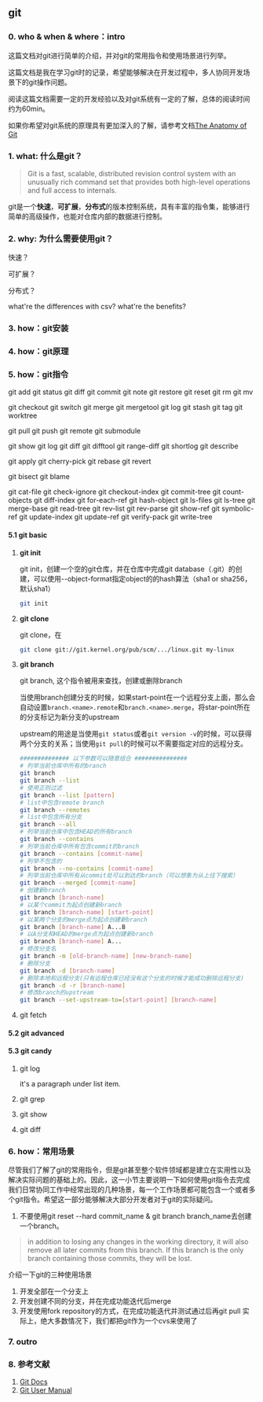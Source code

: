 ## git

### 0. who & when & where：intro
这篇文档对git进行简单的介绍，并对git的常用指令和使用场景进行列举。

这篇文档是我在学习git时的记录，希望能够解决在开发过程中，多人协同开发场景下的git操作问题。

阅读这篇文档需要一定的开发经验以及对git系统有一定的了解，总体的阅读时间约为60min。

如果你希望对git系统的原理具有更加深入的了解，请参考文档[The Anatomy of Git](./git-anatomy.md)

### 1. what: 什么是git？
> Git is a fast, scalable, distributed revision control system with an unusually rich command set that provides both high-level operations and full access to internals.

git是一个**快速**，**可扩展**，**分布式**的版本控制系统，具有丰富的指令集，能够进行简单的高级操作，也能对仓库内部的数据进行控制。

### 2. why: 为什么需要使用git？
快速？

可扩展？

分布式？

what're the differences with csv? what're the benefits?

### 3. how：git安装

### 4. how：git原理

### 5. how：git指令

git add
git status
git diff
git commit
git note
git restore
git reset
git rm
git mv


git checkout
git switch
git merge
git mergetool
git log
git stash
git tag
git worktree

git pull
git push
git remote
git submodule

git show
git log
git diff
git difftool
git range-diff
git shortlog
git describe

git apply
git cherry-pick
git rebase
git revert

git bisect
git blame

git cat-file
git check-ignore
git checkout-index
git commit-tree
git count-objects
git diff-index
git for-each-ref
git hash-object
git ls-files
git ls-tree
git merge-base
git read-tree
git rev-list
git rev-parse
git show-ref
git symbolic-ref
git update-index
git update-ref
git verify-pack
git write-tree

#### 5.1 git basic
1. **git init**

    git init，创建一个空的git仓库，并在仓库中完成git database（.git）的创建，可以使用--object-format指定object的的hash算法（sha1 or sha256，默认sha1）
    ```bash
    git init
    ```
2. **git clone**

    git clone，在
    ```bash
    git clone git://git.kernel.org/pub/scm/.../linux.git my-linux
    ```
3. **git branch**

    git branch, 这个指令被用来查找，创建或删除branch
    
    当使用branch创建分支的时候，如果start-point在一个远程分支上面，那么会自动设置`branch.<name>.remote`和`branch.<name>.merge`，将star-point所在的分支标记为新分支的upstream
    
    upstream的用途是当使用`git status`或者`git version -v`的时候，可以获得两个分支的关系；当使用`git pull`的时候可以不需要指定对应的远程分支。
    ```bash
    ############## 以下参数可以随意组合 ###############
    # 列举当前仓库中所有的branch
    git branch
    git branch --list
    # 使用正则过滤
    git branch --list [pattern]
    # list中包含remote branch
    git branch --remotes
    # list中包含所有分支
    git branch --all
    # 列举当前仓库中包含HEAD的所有branch
    git branch --contains
    # 列举当前仓库中所有包含commit的branch
    git branch --contains [commit-name]
    # 列举不包含的
    git branch --no-contains [commit-name]
    # 列举当前仓库中所有从commit处可以到达的branch（可以想象为从上往下搜索）
    git branch --merged [commit-name]
    # 创建新branch
    git branch [branch-name]
    # 以某个commit为起点创建新branch
    git branch [branch-name] [start-point]
    # 以某两个分支的merge点为起点创建新branch
    git branch [branch-name] A...B
    # 以A分支和HEAD的merge点为起点创建新branch
    git branch [branch-name] A...
    # 修改分支名
    git branch -m [old-branch-name] [new-branch-name]
    # 删除分支
    git branch -d [branch-name]
    # 删除本地和远程分支(只有远程仓库已经没有这个分支的时候才能成功删除远程分支)
    git branch -d -r [branch-name]
    # 修改branch的upstream
    git branch --set-upstream-to=[start-point] [branch-name]
    ```
4. git fetch
    

#### 5.2 git advanced

#### 5.3 git candy
1. git log

    it's a paragraph under list item.
2. git grep
3. git show
4. git diff

### 6. how：常用场景
尽管我们了解了git的常用指令，但是git甚至整个软件领域都是建立在实用性以及解决实际问题的基础上的。因此，这一小节主要说明一下如何使用git指令去完成我们日常协同工作中经常出现的几种场景，每一个工作场景都可能包含一个或者多个git指令。希望这一部分能够解决大部分开发者对于git的实际疑问。

1. 不要使用git reset --hard commit_name & git branch branch_name去创建一个branch。
> in addition to losing any changes in the working directory, it will also remove all later commits from this branch. If this branch is the only branch containing those commits, they will be lost.

介绍一下git的三种使用场景
1. 开发全部在一个分支上
2. 开发创建不同的分支，并在完成功能迭代后merge
3. 开发使用fork repository的方式，在完成功能迭代并测试通过后再git pull
实际上，绝大多数情况下，我们都把git作为一个cvs来使用了

### 7. outro

### 8. 参考文献
1. [Git Docs](https://git-scm.com/docs) 
2. [Git User Manual](https://git-scm.com/docs/user-manual)

[1]: https://git-scm.com/docs "Git官方文档"
